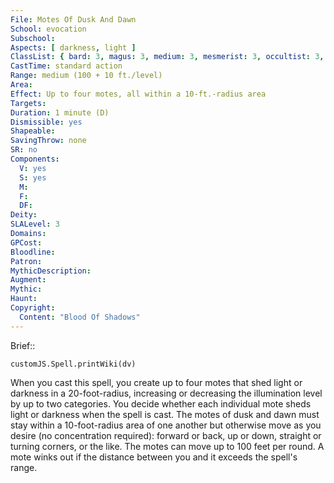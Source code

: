 ```yaml
---
File: Motes Of Dusk And Dawn
School: evocation
Subschool: 
Aspects: [ darkness, light ]
ClassList: { bard: 3, magus: 3, medium: 3, mesmerist: 3, occultist: 3, psychic: 3, shaman: 3, sorcerer: 3, wizard: 3, witch: 3 }
CastTime: standard action
Range: medium (100 + 10 ft./level)
Area: 
Effect: Up to four motes, all within a 10-ft.-radius area
Targets: 
Duration: 1 minute (D)
Dismissible: yes
Shapeable: 
SavingThrow: none
SR: no
Components:
  V: yes
  S: yes
  M: 
  F: 
  DF: 
Deity: 
SLALevel: 3
Domains: 
GPCost: 
Bloodline: 
Patron: 
MythicDescription: 
Augment: 
Mythic: 
Haunt: 
Copyright:
  Content: "Blood Of Shadows"
---
```

Brief:: 

```dataviewjs
customJS.Spell.printWiki(dv)
```

When you cast this spell, you create up to four motes that shed light or darkness in a 20-foot-radius, increasing or decreasing the illumination level by up to two categories. You decide whether each individual mote sheds light or darkness when the spell is cast.  The motes of dusk and dawn must stay within a 10-foot-radius area of one another but otherwise move as you desire (no concentration required): forward or back, up or down, straight or turning corners, or the like. The motes can move up to 100 feet per round. A mote winks out if the distance between you and it exceeds the spell's range.
